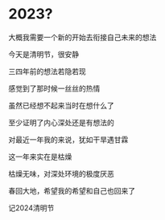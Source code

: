 # 2023?

大概我需要一个新的开始去衔接自己未来的想法

今天是清明节，很安静

三四年前的想法若隐若现

感觉到了那时候一丝丝的热情

虽然已经想不起来当时在想什么了

至少证明了内心深处还是有想法的

对最近一年我的来说，犹如干旱遇甘霖

这一年来实在是枯燥

枯燥无味，对深处环境的极度厌恶

春回大地，希望我的希望和自己也回来了

记2024清明节
